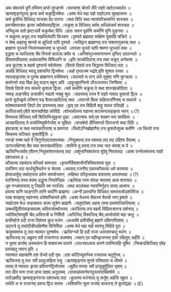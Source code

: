 

  
अथ संवत्सरे पूर्णे तस्मिन् प्राप्ते तुरङ्गमे ।सरय्वाश् चोत्तरे तीरे राज्ञो यज्ञोऽभ्यवर्तत  ॥   
ऋष्यशृङ्गंपुरस् कृत्य कर्म चक्रुर्द्विजर्षभाः ।अश्व मेधे महा यज्ञे राज्ञोऽस्य सुमहात्मनः  ॥   
कर्म कुर्वन्ति विधिवद् याजका वेद पारगाः ।यथा विधि यथा म्यायंपरिक्रामन्ति शास्त्रतः  ॥   
प्रवर्ग्यंशास्त्रतः कृत्वा तथैवोपसदंद्विजाः ।चक्रुश् च विधिवत् सर्वम् अधिकंकर्म शास्त्रतः  ॥   
अभिपूज्य ततो हृष्टाःसर्वे चक्रुर्यथा विधि ।प्रातः सवन पूर्वाणि कर्माणि मुनि पुङ्गवाः  ॥   
न चाहुतम् अभूत् तत्र स्खलितंवापि किञ्चन ।दृश्यते ब्रह्मवत् सर्वंक्षेम युक्तंहि चक्रिरे  ॥   
न तेष्व् अहह्सु श्रान्तो वा क्षुधितो वापि दृश्यते ।नाविद्वान् ब्राह्मणस् तत्र नाशतानुचरस् तथा  ॥   
ब्राह्मणा भुञ्जते नित्यंनाथवन्तश् च भुञ्जते ।तापसा भुजते चापि श्रमणा भुञ्जते तथा  ॥   
वृद्धाश् च व्याधिताश् चैव स्त्रियो बालास् तथैव च ।अनिशंभुञ्जमानानाम्न तृप्तिर् उपलभ्यते  ॥   
दीयताम्दीयताम् अन्नंवासाम्सि विविधानि च ।इति सञ्चोदितास् तत्र तथा चक्रुर् अनेकशः  ॥   
अन्न कूटाश् च बहवो दृश्यन्ते पर्वतोपमाः ।दिवसे दिवसे तत्र सिद्धस्य विधिवत् तदा  ॥   
अन्नंहि विधिवत् स्वादु प्रशंसन्ति द्विजर्षभाः ।अहो तृप्ताःस्म भद्रंते;इति शुश्राव राघवः  ॥   
स्वलङ्कृताश् च पुरुषा ब्राह्मणान् पर्यवेषयन् ।उपासते च तान् अंये सुमृष्ट मणि कुण्डलाः  ॥   
कर्मान्तरे तदा विप्रा हेतु वादान् बहून् अपि ।प्राहुःसुवाग्मिनो धीराःपरस्पर जिगीषया  ॥   
दिवसे दिवसे तत्र संस्तरे कुशला द्विजाः ।सर्व कर्माणि चक्रुस् ते यथा शास्त्रंप्रचोदिताः  ॥   
नाषड् अङ्गविद् अत्रासीन् नाव्रतो नाबहु श्रुतः ।सदस्यस् तस्य वै राज्ञो नावाद कुशलो द्विजः  ॥   
प्राप्ते यूपोच्छ्रये तस्मिण् षड् बैल्वाःखादिरास् तथा ।तावन्तो बिल्व सहिताःपर्णिनश् च तथापरे  ॥   
श्लेष्मातकमयो दिष्टो देव दारुमयस् तथा ।द्वाव् एव तत्र विहितौ बाहु व्यस्त परिग्रहौ  ॥   
कारिताःसर्व;एवैते शास्त्रज्ञैर्यज्ञ कोविदैः ।शोभार्थंतस्य यज्ञस्य काञ्चनालङ्कृता भवन्  ॥ (?)  
विम्यस्ता विधिवत् सर्वे शिल्पिभिःसुकृता दृढाः ।अष्टाश्रयः सर्व;एव श्लक्ष्ण रूप समंविताः  ॥   
आच्छादितास् ते वासोभिष्पुष्पैर्गन्धैश् च भूषिताः ।सप्तर्षयो दीप्तिमन्तो विराजन्ते यथा दिवि  ॥   
इष्टकाश् च यथा म्यायंकारिताश् च प्रमाणतः ।चितोऽग्निर्ब्राह्मणैस् तत्र कुशलैःशुल्ब कर्मणि ।स चित्यो राज सिम्हस्य सञ्चितः कुशलैर्द्विजैः  ॥   
गरुडो रुक्म पक्षो वै त्रिगुणोऽष्टादशात्मकः ।नियुक्तास् तत्र पशवस् तत् तद् उद्दिश्य दैवतम्  ॥   
उरगाःपक्षिणश् चैव यथा शास्त्रंप्रचोदिताः ।शामित्रे तु हयस् तत्र तथा जल चराश् च ये  ॥   
ऋत्विग्भिःसर्वम् एवैतन् नियुक्तंशास्त्रतस् तदा ।पशूनाम्त्रिशतंतत्र यूपेषु नियतंतदा ।अश्व रत्नोत्तमंतस्य राज्ञो दशरथस्य ह  ॥   
कौसल्या तंहयंतत्र परिचर्य समन्ततः ।कृपाणैर्विशशासैनंत्रिभिष्परमया मुदा  ॥   
पतत्रिणा तदा सार्धंसुस्थितेन च चेतसा ।अवसद् रजनीम् एकाम्कौसल्या धर्म काम्यया  ॥   
होताध्वर्युस् तथोद्गाता हयेन समयोजयन् ।महिष्या परिवृत्थ्याथ वावाताम् अपराम्तथा  ॥ (?)  
पतत्रिणस् तस्य वपाम् उद्धृत्य नियतेन्द्रियः ।ऋत्विक् परम संपन्नः श्रपयाम् आस शास्त्रतः  ॥   
धूम गन्धंवपायास् तु जिघ्रति स्म नराधिपः ।यथा कालंयथा म्यायंनिर्णुदन् पापम् आत्मनः  ॥   
हयस्य यानि चाङ्गानि तानि सर्वाणि ब्राह्मणाः ।अग्नौ प्रास्यन्ति विधिवत् समस्ताःषोडशर्त्विजः  ॥   
प्लक्ष शाखासु यज्ञानाम् अंयेषाम्क्रियते हविः ।अश्व मेधस्य चैकस्य वैतसो भाग;इष्यते  ॥   
त्र्यहोऽश्व मेधः सङ्ख्यातः कल्प सूत्रेण ब्राह्मणैः ।चतुष्टोमम् अहस् तस्य प्रथमंपरिकल्पितम्  ॥   
उक्थ्यंद्वितीयंसङ्ख्यातम् अतिरात्रंतथोत्तरम् ।कारितास् तत्र बहवो विहिताःशास्त्र दर्शनात्  ॥   
ज्योतिष्टोमायुषी चैव;अतिरात्रौ च निर्मितौ ।अभिजिद् विश्वजिच् चैव;अप्तोर्यामो महा क्रतुः  ॥   
प्राचीम्होत्रे ददौ राजा दिशंस्व कुल वर्धनः ।अध्वर्यवे प्रतीचीम्तु ब्रह्मणे दक्षिणाम्दिशम्  ॥   
उद्गात्रे तु तथोदीचीम्दक्षिणैषा विनिर्मिता ।अश्व मेधे महा यज्ञे स्वयंभु विहिते पुरा  ॥   
क्रतुम्समाप्य तु तदा म्यायतः पुरुषर्षभः ।ऋत्विग्भ्यो हि ददौ राजा धराम्ताम्क्रतु वर्धनः  ॥   
ऋत्विजस् त्व् अब्रुवन् सर्वे राजानंगत कल्मषम् ।भवान् एव महीम्कृत्स्नाम् एको रक्षितुम् अर्हति  ॥   
न भूम्या कार्यम् अस्माकंन हि शक्ताःस्म पालने ।रताःस्वाध्याय करणे वयंनित्यंहि भूमिप ।निष्क्रयंकिञ्चिद् एवेह प्रयच्छतु भवान् इति  ॥   
गवाम्शत सहस्राणि दश तेभ्यो ददौ नृपः ।दश कोटिम्सुवर्णस्य रजतस्य चतुर्गुणम्  ॥   
ऋत्विजस् तु ततः सर्वे प्रददुःसहिता वसु ।ऋष्यशृङ्गाय मुनये वसिष्ठाय च धीमते  ॥   
ततस् ते म्यायतः कृत्वा प्रविभागंद्विजोत्तमाः ।सुप्रीत मनसः सर्वे प्रत्यूचुर्मुदिता भृशम्  ॥   
ततः प्रीत मना राजा प्राप्य यज्ञम् अनुत्तमम् ।पापापहंस्वर्नयनंदुस्तरंपार्थिवर्षभैः  ॥   
ततोऽब्रवीद् ऋष्यशृङ्गंराजा दशरथस् तदा ।कुलस्य वर्धनंतत् तु कर्तुम् अर्हसि सुव्रत  ॥   
तथेति च स राजानम् उवाच द्विज सत्तमः ।भविष्यन्ति सुता राजंश् चत्वारस् ते कुलोद्वहाः  ॥ (E)  
